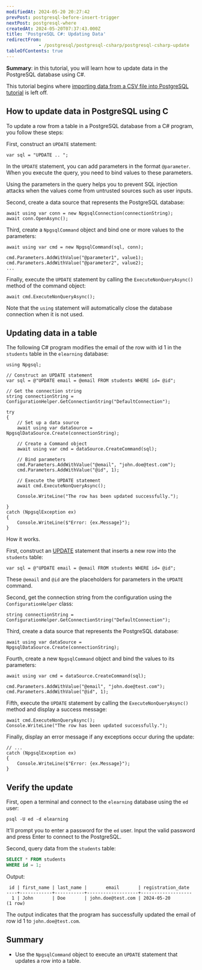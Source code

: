 ```yaml
---
modifiedAt: 2024-05-20 20:27:42
prevPost: postgresql-before-insert-trigger
nextPost: postgresql-where
createdAt: 2024-05-20T07:37:43.000Z
title: 'PostgreSQL C#: Updating Data'
redirectFrom: 
            - /postgresql/postgresql-csharp/postgresql-csharp-update
tableOfContents: true
---
```



**Summary**: in this tutorial, you will learn how to update data in the PostgreSQL database using C#.

This tutorial begins where [importing data from a CSV file into PostgreSQL tutorial](/postgresql/postgresql-csharp/postgresql-csharp-import-csv-file) is left off.

## How to update data in PostgreSQL using C

To update a row from a table in a PostgreSQL database from a C# program, you follow these steps:

First, construct an `UPDATE` statement:

```
var sql = "UPDATE .. ";
```

In the `UPDATE` statement, you can add parameters in the format `@parameter`. When you execute the query, you need to bind values to these parameters.

Using the parameters in the query helps you to prevent SQL injection attacks when the values come from untrusted sources such as user inputs.

Second, create a data source that represents the PostgreSQL database:

```
await using var conn = new NpgsqlConnection(connectionString);
await conn.OpenAsync();
```

Third, create a `NpgsqlCommand` object and bind one or more values to the parameters:

```
await using var cmd = new NpgsqlCommand(sql, conn);

cmd.Parameters.AddWithValue("@parameter1", value1);
cmd.Parameters.AddWithValue("@parameter2", value2);
...
```

Finally, execute the `UPDATE` statement by calling the `ExecuteNonQueryAsync()` method of the command object:

```
await cmd.ExecuteNonQueryAsync();
```

Note that the `using` statement will automatically close the database connection when it is not used.

## Updating data in a table

The following C# program modifies the email of the row with id 1 in the `students` table in the `elearning` database:

```
using Npgsql;

// Construct an UPDATE statement
var sql = @"UPDATE email = @email FROM students WHERE id= @id";

// Get the connection string
string connectionString = ConfigurationHelper.GetConnectionString("DefaultConnection");

try
{
    // Set up a data source
    await using var dataSource = NpgsqlDataSource.Create(connectionString);

    // Create a Command object
    await using var cmd = dataSource.CreateCommand(sql);

    // Bind parameters
    cmd.Parameters.AddWithValue("@email", "john.doe@test.com");
    cmd.Parameters.AddWithValue("@id", 1);

    // Execute the UPDATE statement
    await cmd.ExecuteNonQueryAsync();

    Console.WriteLine("The row has been updated successfully.");

}
catch (NpgsqlException ex)
{
    Console.WriteLine($"Error: {ex.Message}");
}
```

How it works.

First, construct an [UPDATE](/postgresql/postgresql-update) statement that inserts a new row into the `students` table:

```
var sql = @"UPDATE email = @email FROM students WHERE id= @id";
```

These `@email` and `@id` are the placeholders for parameters in the `UPDATE` command.

Second, get the connection string from the configuration using the `ConfigurationHelper` class:

```
string connectionString = ConfigurationHelper.GetConnectionString("DefaultConnection");
```

Third, create a data source that represents the PostgreSQL database:

```
await using var dataSource = NpgsqlDataSource.Create(connectionString);
```

Fourth, create a new `NpgsqlCommand` object and bind the values to its parameters:

```
await using var cmd = dataSource.CreateCommand(sql);

cmd.Parameters.AddWithValue("@email", "john.doe@test.com");
cmd.Parameters.AddWithValue("@id", 1);
```

Fifth, execute the `UPDATE` statement by calling the `ExecuteNonQueryAsync()` method and display a success message:

```
await cmd.ExecuteNonQueryAsync();
Console.WriteLine("The row has been updated successfully.");
```

Finally, display an error message if any exceptions occur during the update:

```
// ...
catch (NpgsqlException ex)
{
    Console.WriteLine($"Error: {ex.Message}");
}
```

## Verify the update

First, open a terminal and connect to the `elearning` database using the `ed` user:

```
psql -U ed -d elearning
```

It'll prompt you to enter a password for the `ed` user. Input the valid password and press Enter to connect to the PostgreSQL.

Second, query data from the `students` table:

```sql
SELECT * FROM students
WHERE id = 1;
```

Output:

```
 id | first_name | last_name |       email       | registration_date
----+------------+-----------+-------------------+-------------------
  1 | John       | Doe       | john.doe@test.com | 2024-05-20
(1 row)
```

The output indicates that the program has successfully updated the email of row id 1 to `john.doe@test.com`.

## Summary

- Use the `NpgsqlCommand` object to execute an `UPDATE` statement that updates a row into a table.
